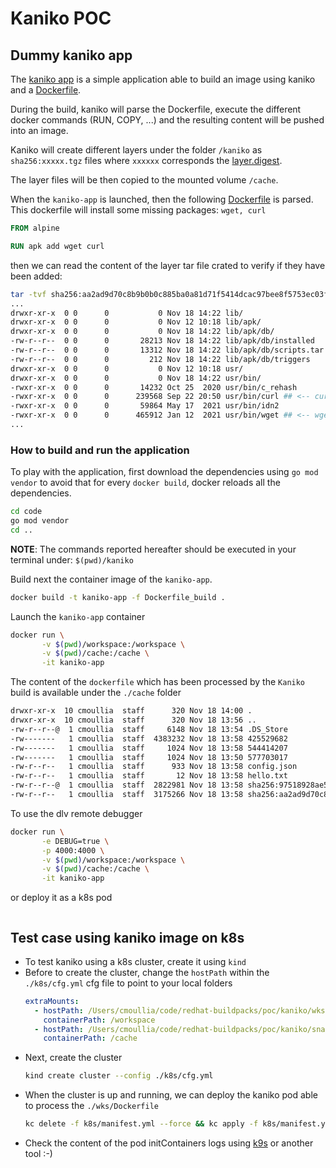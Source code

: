 # Kaniko POC

## Dummy kaniko app

The [kaniko app](./code/main.go) is a simple application able to build an image using kaniko and a [Dockerfile](./workspace/Dockerfile).

During the build, kaniko will parse the Dockerfile, execute the different docker commands (RUN, COPY, ...) and the resulting content will be pushed into an image.

Kaniko will create different layers under the folder `/kaniko` as `sha256:xxxxx.tgz` files where `xxxxxx` corresponds the [layer.digest](https://pkg.go.dev/github.com/google/go-containerregistry@v0.7.0/pkg/name#Digest).

The layer files will be then copied to the mounted volume `/cache`.

When the `kaniko-app` is launched, then the following [Dockerfile](./workspace/Dockerfile) is parsed. This dockerfile will install some missing packages: `wget, curl`
```dockerfile
FROM alpine

RUN apk add wget curl
```
then we can read the content of the layer tar file crated to verify if they have been added:
```bash
tar -tvf sha256:aa2ad9d70c8b9b0b0c885ba0a81d71f5414dcac97bee8f5753ec03f92425c540.tgz
...
drwxr-xr-x  0 0      0           0 Nov 18 14:22 lib/
drwxr-xr-x  0 0      0           0 Nov 12 10:18 lib/apk/
drwxr-xr-x  0 0      0           0 Nov 18 14:22 lib/apk/db/
-rw-r--r--  0 0      0       28213 Nov 18 14:22 lib/apk/db/installed
-rw-r--r--  0 0      0       13312 Nov 18 14:22 lib/apk/db/scripts.tar
-rw-r--r--  0 0      0         212 Nov 18 14:22 lib/apk/db/triggers
drwxr-xr-x  0 0      0           0 Nov 12 10:18 usr/
drwxr-xr-x  0 0      0           0 Nov 18 14:22 usr/bin/
-rwxr-xr-x  0 0      0       14232 Oct 25  2020 usr/bin/c_rehash
-rwxr-xr-x  0 0      0      239568 Sep 22 20:50 usr/bin/curl ## <-- curl app
-rwxr-xr-x  0 0      0       59864 May 17  2021 usr/bin/idn2
-rwxr-xr-x  0 0      0      465912 Jan 12  2021 usr/bin/wget ## <-- wget app
...
```
### How to build and run the application

To play with the application, first download the dependencies using `go mod vendor` to avoid that for every `docker build`, docker reloads all the dependencies.
```bash
cd code
go mod vendor
cd ..
```

**NOTE**: The commands reported hereafter should be executed in your terminal under: `$(pwd)/kaniko`

Build next the container image of the `kaniko-app`.
```bash
docker build -t kaniko-app -f Dockerfile_build .
```
Launch the `kaniko-app` container
```bash
docker run \
       -v $(pwd)/workspace:/workspace \
       -v $(pwd)/cache:/cache \
       -it kaniko-app
```  
The content of the `dockerfile` which has been processed by the `Kaniko` build is available under the `./cache` folder
```bash
drwxr-xr-x  10 cmoullia  staff      320 Nov 18 14:00 .
drwxr-xr-x  10 cmoullia  staff      320 Nov 18 13:56 ..
-rw-r--r--@  1 cmoullia  staff     6148 Nov 18 13:54 .DS_Store
-rw-------   1 cmoullia  staff  4383232 Nov 18 13:58 425529682
-rw-------   1 cmoullia  staff     1024 Nov 18 13:58 544414207
-rw-------   1 cmoullia  staff     1024 Nov 18 13:50 577703017
-rw-r--r--   1 cmoullia  staff      933 Nov 18 13:58 config.json
-rw-r--r--   1 cmoullia  staff       12 Nov 18 13:58 hello.txt
-rw-r--r--@  1 cmoullia  staff  2822981 Nov 18 13:58 sha256:97518928ae5f3d52d4164b314a7e73654eb686ecd8aafa0b79acd980773a740d.tgz
-rw-r--r--   1 cmoullia  staff  3175266 Nov 18 13:58 sha256:aa2ad9d70c8b9b0b0c885ba0a81d71f5414dcac97bee8f5753ec03f92425c540.tgz
```

To use the dlv remote debugger       
```bash
docker run \
       -e DEBUG=true \
       -p 4000:4000 \
       -v $(pwd)/workspace:/workspace \
       -v $(pwd)/cache:/cache \
       -it kaniko-app
```
or deploy it as a k8s pod
```bash

```

## Test case using kaniko image on k8s

- To test kaniko using a k8s cluster, create it using `kind`
- Before to create the cluster, change the `hostPath` within the `./k8s/cfg.yml` cfg file to point to your local folders
  ```yaml
  extraMounts:
    - hostPath: /Users/cmoullia/code/redhat-buildpacks/poc/kaniko/wks # PLEASE CHANGE ME
      containerPath: /workspace
    - hostPath: /Users/cmoullia/code/redhat-buildpacks/poc/kaniko/snapshot # PLEASE CHANGE ME
      containerPath: /cache
  ```
- Next, create the cluster
  ```bash
  kind create cluster --config ./k8s/cfg.yml 
  ```
- When the cluster is up and running, we can deploy the kaniko pod able to process the `./wks/Dockerfile`  
  ```bash
  kc delete -f k8s/manifest.yml --force && kc apply -f k8s/manifest.yml 
  ```
- Check the content of the pod initContainers logs using [k9s](https://k9scli.io/) or another tool :-)